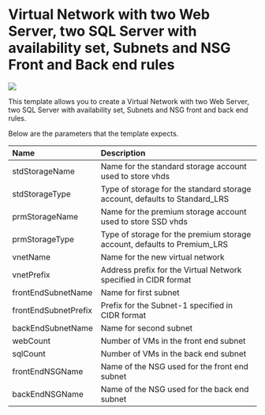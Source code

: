 # Virtual Network with two Web Server, two SQL Server with availability set, Subnets and NSG Front and Back end rules

<a href="https://portal.azure.com/#create/Microsoft.Template/uri/https%3A%2F%2Fraw.githubusercontent.com%2Fwasimbloch%2Fazure-arm-nsg%2Fmaster%2Fazuredeploy.json" target="_blank">
    <img src="http://azuredeploy.net/deploybutton.png"/>
</a>

This template allows you to create a Virtual Network with two Web Server, two SQL Server with availability set, Subnets and NSG front and back end rules.

Below are the parameters that the template expects.

| Name   | Description    |
|:--- |:---|
| stdStorageName | Name for the standard storage account used to store vhds |
| stdStorageType | Type of storage for the standard storage account, defaults to Standard_LRS |
| prmStorageName | Name for the premium storage account used to store SSD vhds |
| prmStorageType | Type of storage for the premium storage account, defaults to Premium_LRS |
| vnetName | Name for the new virtual network |
| vnetPrefix | Address prefix for the Virtual Network specified in CIDR format |
| frontEndSubnetName | Name for first subnet |
| frontEndSubnetPrefix | Prefix for the Subnet-1 specified in CIDR format |
| backEndSubnetName | Name for second subnet |
| webCount | Number of VMs in the front end subnet |
| sqlCount | Number of VMs in the back end subnet |
| frontEndNSGName | Name of the NSG used for the front end subnet |
| backEndNSGName | Name of the NSG used for the back end subnet |

